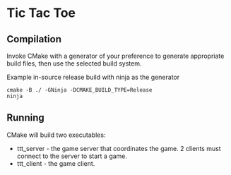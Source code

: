 # Tic Tac Toe

## Compilation
Invoke CMake with a generator of your preference to generate appropriate build files, then use the selected build system.

Example in-source release build with ninja as the generator
```
cmake -B ./ -GNinja -DCMAKE_BUILD_TYPE=Release
ninja
```

## Running
CMake will build two executables:
 - ttt_server - the game server that coordinates the game. 2 clients must connect to the server to start a game.
 - ttt_client - the game client.
